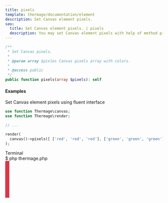 ```yaml
---
title: pixels
template: thermage/documentation/element
description: Set Canvas element pixels.
seo:
  title: Set Canvas element pixels. | pixels
  description: You may set Canvas element pixels with help of method pixels
---
```


```php
/**
 * Set Canvas pixels.
 * 
 * @param array $pixles Canvas pixels array with colors.
 * 
 * @access public
 */
public function pixels(array $pixels): self 
```

#### Examples

Set Canvas element pixels using fluent interface

```php
use function Thermage\canvas;
use function Thermage\render;

// ...

render(
  canvas()->pixels([ ['red', 'red', 'red'], ['green', 'green', 'green'], ['blue', 'blue', 'blue'] ])
);
```

<div class="terminal">
  <div class="terminal-header">Terminal</div>
  <div class="terminal-body">
    <div class="terminal-command">$ php thermage.php</div>
    <div class="flex">
      <div class="el-pixel" style="width: 13px; height: 13px; background: #dc3545;"></div>
      <div class="el-pixel" style="width: 13px; height: 13px; background: #dc3545;"></div>
      <div class="el-pixel" style="width: 13px; height: 13px; background: #dc3545;"></div>
    </div>
    <div class="flex">
      <div class="el-pixel" style="width: 13px; height: 13px; background: #dc3545;"></div>
      <div class="el-pixel" style="width: 13px; height: 13px; background: #dc3545;"></div>
      <div class="el-pixel" style="width: 13px; height: 13px; background: #dc3545;"></div>
    </div>
    <div class="flex">
      <div class="el-pixel" style="width: 13px; height: 13px; background: #dc3545;"></div>
      <div class="el-pixel" style="width: 13px; height: 13px; background: #dc3545;"></div>
      <div class="el-pixel" style="width: 13px; height: 13px; background: #dc3545;"></div>
    </div>
  </div>
</div>